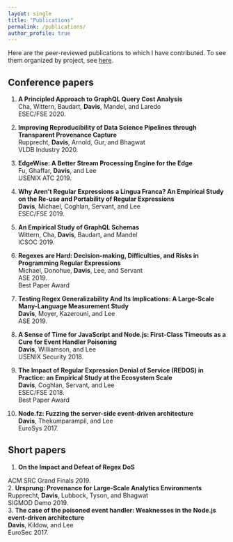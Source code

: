 ```yaml
---
layout: single
title: "Publications"
permalink: /publications/
author_profile: true
---
```


Here are the peer-reviewed publications to which I have contributed.
To see them organized by project, see [here](/research).

## Conference papers

1. **A Principled Approach to GraphQL Query Cost Analysis**  
 Cha, Wittern, Baudart, **Davis**, Mandel, and Laredo  
 ESEC/FSE 2020.  
 <a href="https://zenodo.org/record/3878220#.XvTDvZNKhQI"><i class="fas fa-truck"></i></a> <a href="https://medium.com/@davisjam/a-principled-approach-to-graphql-query-cost-analysis-8c7243de42c1"><i class="fab fa-medium"></i></a>
2. **Improving Reproducibility of Data Science Pipelines through Transparent Provenance Capture**  
 Rupprecht, **Davis**, Arnold, Gur, and Bhagwat  
 VLDB Industry 2020.  
 
3. **EdgeWise: A Better Stream Processing Engine for the Edge**  
 Fu, Ghaffar, **Davis**, and Lee  
 USENIX ATC 2019.  
 <a href="{{ site.url }}/{{ site.baseurl }}/{{ site.filesurl }}/publications/FuGhaffarDavisLee-EdgeWise-ATC19.pdf"><i class="fas fa-file-pdf"></i></a> <a href="{{ site.url }}/{{ site.baseurl }}/{{ site.filesurl }}/publications/FuGhaffarDavisLee-EdgeWise-ATC19-slides.pptx"><i class="fas fa-file-powerpoint"></i></a> <a href="https://github.com/VTLeeLab/EdgeWise-ATC-19"><i class="fas fa-truck"></i></a> <a href="https://medium.com/@davisjam/edgewise-a-better-stream-processing-engine-for-the-edge-898cc0d3e5fe"><i class="fab fa-medium"></i></a>
4. **Why Aren't Regular Expressions a Lingua Franca? An Empirical Study on the Re-use and Portability of Regular Expressions**  
 **Davis**, Michael, Coghlan, Servant, and Lee  
 ESEC/FSE 2019.  
 <a href="{{ site.url }}/{{ site.baseurl }}/{{ site.filesurl }}/publications/DavisMichaelCoghlanServantLee-LinguaFranca-ESECFSE19.pdf"><i class="fas fa-file-pdf"></i></a> <a href="{{ site.url }}/{{ site.baseurl }}/{{ site.filesurl }}/publications/DavisMichaelCoghlanServantLee-LinguaFranca-ESECFSE19-slides.pptx"><i class="fas fa-file-powerpoint"></i></a> <a href="https://doi.org/10.5281/zenodo.3257777"><i class="fas fa-truck"></i></a> <a href="https://medium.com/@davisjam/why-arent-regexes-a-lingua-franca-esecfse19-a36348df3a2"><i class="fab fa-medium"></i></a>
5. **An Empirical Study of GraphQL Schemas**  
 Wittern, Cha, **Davis**, Baudart, and Mandel  
 ICSOC 2019.  
 <a href="{{ site.url }}/{{ site.baseurl }}/{{ site.filesurl }}/publications/WitternChaDavisBaudartMandel-EmpiricalGraphQL-ICSOC19.pdf"><i class="fas fa-file-pdf"></i></a> <a href="{{ site.url }}/{{ site.baseurl }}/{{ site.filesurl }}/publications/WitternChaDavisBaudartMandel-EmpiricalGraphQL-ICSOC19-slides-modified.pptx"><i class="fas fa-file-powerpoint"></i></a> <a href="https://zenodo.org/record/3352420#.XvuF8JNKhQI"><i class="fas fa-truck"></i></a> <a href="https://www.youtube.com/watch?v=9-CnPyrtjic&feature=youtu.be"><i class="fas fa-video-camera"></i></a> <a href="https://medium.com/@davisjam/empirical-study-graphql-icsoc19-29038c48da5"><i class="fab fa-medium"></i></a>
6. **Regexes are Hard: Decision-making, Difficulties, and Risks in Programming Regular Expressions**  
 Michael, Donohue, **Davis**, Lee, and Servant  
 ASE 2019.  
 <a href="{{ site.url }}/{{ site.baseurl }}/{{ site.filesurl }}/publications/MichaelDonohueDavisLeeServant-RegexesAreHard-ASE19.pdf"><i class="fas fa-file-pdf"></i></a> <a href="{{ site.url }}/{{ site.baseurl }}/{{ site.filesurl }}/publications/MichaelDonohueDavisLeeServant-RegexesAreHard-ASE19-slides.pptx"><i class="fas fa-file-powerpoint"></i></a> <a href="https://zenodo.org/record/3424069"><i class="fas fa-truck"></i></a> <a href="https://www.youtube.com/watch?v=EWIPCaGfvb0"><i class="fas fa-video-camera"></i></a> <a href="https://medium.com/@davisjam/regexes-are-hard-e7933ae3122d"><i class="fab fa-medium"></i></a> <span class="label label-danger">Best Paper Award</span>
7. **Testing Regex Generalizability And Its Implications: A Large-Scale Many-Language Measurement Study**  
 **Davis**, Moyer, Kazerouni, and Lee  
 ASE 2019.  
 <a href="{{ site.url }}/{{ site.baseurl }}/{{ site.filesurl }}/publications/DavisMoyerKazerouniLee-RegexGeneralizability-ASE19.pdf"><i class="fas fa-file-pdf"></i></a> <a href="{{ site.url }}/{{ site.baseurl }}/{{ site.filesurl }}/publications/DavisMoyerKazerouniLee-RegexGeneralizability-ASE19-slides.pptx"><i class="fas fa-file-powerpoint"></i></a> <a href="https://zenodo.org/record/3424961"><i class="fas fa-truck"></i></a> <a href="https://www.youtube.com/watch?v=HQq6iXTjk1I"><i class="fas fa-video-camera"></i></a> <a href="https://medium.com/@davisjam/testing-regex-generalizability-and-its-implications-ase19-63da1edadcdb"><i class="fab fa-medium"></i></a>
8. **A Sense of Time for JavaScript and Node.js: First-Class Timeouts as a Cure for Event Handler Poisoning**  
 **Davis**, Williamson, and Lee  
 USENIX Security 2018.  
 <a href="{{ site.url }}/{{ site.baseurl }}/{{ site.filesurl }}/publications/DavisWilliamsonLee-SenseOfTime-USENIXSecurity18.pdf"><i class="fas fa-file-pdf"></i></a> <a href="{{ site.url }}/{{ site.baseurl }}/{{ site.filesurl }}/publications/DavisWilliamsonLee-SenseOfTime-USENIXSecurity18-slides.pptx"><i class="fas fa-file-powerpoint"></i></a> <a href="https://github.com/VTLeeLab/node-cure"><i class="fas fa-truck"></i></a> <a href="https://www.usenix.org/conference/usenixsecurity18/presentation/davis"><i class="fas fa-video-camera"></i></a>
9. **The Impact of Regular Expression Denial of Service (REDOS) in Practice: an Empirical Study at the Ecosystem Scale**  
 **Davis**, Coghlan, Servant, and Lee  
 ESEC/FSE 2018.  
 <a href="{{ site.url }}/{{ site.baseurl }}/{{ site.filesurl }}/publications/DavisCoghlanServantLee-EcosystemREDOS-ESECFSE18.pdf"><i class="fas fa-file-pdf"></i></a> <a href="{{ site.url }}/{{ site.baseurl }}/{{ site.filesurl }}/publications/DavisCoghlanServantLee-EcosystemREDOS-ESECFSE18-slides.pptx"><i class="fas fa-file-powerpoint"></i></a> <a href="https://doi.org/10.5281/zenodo.1294300"><i class="fas fa-truck"></i></a> <a href="https://medium.com/@davisjam/introduction-987fdc4c7b0"><i class="fab fa-medium"></i></a> <span class="label label-danger">Best Paper Award</span>
10. **Node.fz: Fuzzing the server-side event-driven architecture**  
 **Davis**, Thekumparampil, and Lee  
 EuroSys 2017.  
 <a href="{{ site.url }}/{{ site.baseurl }}/{{ site.filesurl }}/publications/DavisThekumparampilLee-NodeFz-EuroSys17.pdf"><i class="fas fa-file-pdf"></i></a> <a href="{{ site.url }}/{{ site.baseurl }}/{{ site.filesurl }}/publications/DavisThekumparampilLee-NodeFz-EuroSys17-slides.pptx"><i class="fas fa-file-powerpoint"></i></a> <a href="https://github.com/VTLeeLab/NodeFz"><i class="fas fa-truck"></i></a>

## Short papers

1. **On the Impact and Defeat of Regex DoS**  
   
 ACM SRC Grand Finals 2019.  
 <a href="{{ site.url }}/{{ site.baseurl }}/{{ site.filesurl }}/publications/Davis-ACMSRCGrandFinals-2019.pdf"><i class="fas fa-file-pdf"></i></a> <i class="fas fa-trophy"></i>
2. **Ursprung: Provenance for Large-Scale Analytics Environments**  
 Rupprecht, **Davis**, Lubbock, Tyson, and Bhagwat  
 SIGMOD Demo 2019.  
 <a href="{{ site.url }}/{{ site.baseurl }}/{{ site.filesurl }}/publications/RupprechtDavisetal-SIGMOD-Demo-19.pdf"><i class="fas fa-file-pdf"></i></a>
3. **The case of the poisoned event handler: Weaknesses in the Node.js event-driven architecture**  
 **Davis**, Kildow, and Lee  
 EuroSec 2017.  
 <a href="{{ site.url }}/{{ site.baseurl }}/{{ site.filesurl }}/publications/DavisKildowLee-EHP-EUroSec17.pdf"><i class="fas fa-file-pdf"></i></a>


